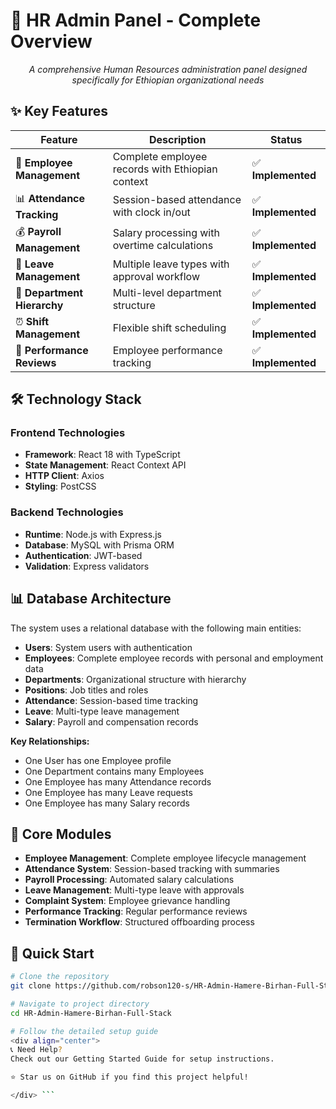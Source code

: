 <!-- docs/README.md -->

# 🏢 HR Admin Panel - Complete Overview

<div align="center">

*A comprehensive Human Resources administration panel designed specifically for Ethiopian organizational needs*

</div>

## ✨ Key Features

| Feature | Description | Status |
|---------|-------------|---------|
| 👥 **Employee Management** | Complete employee records with Ethiopian context | ✅ **Implemented** |
| 📊 **Attendance Tracking** | Session-based attendance with clock in/out | ✅ **Implemented** |
| 💰 **Payroll Management** | Salary processing with overtime calculations | ✅ **Implemented** |
| 📅 **Leave Management** | Multiple leave types with approval workflow | ✅ **Implemented** |
| 🏢 **Department Hierarchy** | Multi-level department structure | ✅ **Implemented** |
| ⏰ **Shift Management** | Flexible shift scheduling | ✅ **Implemented** |
| 📝 **Performance Reviews** | Employee performance tracking | ✅ **Implemented** |

## 🛠️ Technology Stack

### **Frontend Technologies**
- **Framework**: React 18 with TypeScript
- **State Management**: React Context API
- **HTTP Client**: Axios
- **Styling**: PostCSS

### **Backend Technologies**
- **Runtime**: Node.js with Express.js
- **Database**: MySQL with Prisma ORM
- **Authentication**: JWT-based
- **Validation**: Express validators

## 📊 Database Architecture

The system uses a relational database with the following main entities:

- **Users**: System users with authentication
- **Employees**: Complete employee records with personal and employment data
- **Departments**: Organizational structure with hierarchy
- **Positions**: Job titles and roles
- **Attendance**: Session-based time tracking
- **Leave**: Multi-type leave management
- **Salary**: Payroll and compensation records

**Key Relationships:**
- One User has one Employee profile
- One Department contains many Employees  
- One Employee has many Attendance records
- One Employee has many Leave requests
- One Employee has many Salary records

## 🎯 Core Modules

- **Employee Management**: Complete employee lifecycle management
- **Attendance System**: Session-based tracking with summaries
- **Payroll Processing**: Automated salary calculations
- **Leave Management**: Multi-type leave with approvals
- **Complaint System**: Employee grievance handling
- **Performance Tracking**: Regular performance reviews
- **Termination Workflow**: Structured offboarding process

## 🚀 Quick Start

```bash
# Clone the repository
git clone https://github.com/robson120-s/HR-Admin-Hamere-Birhan-Full-Stack.git

# Navigate to project directory
cd HR-Admin-Hamere-Birhan-Full-Stack

# Follow the detailed setup guide
<div align="center">
📞 Need Help?
Check out our Getting Started Guide for setup instructions.

⭐ Star us on GitHub if you find this project helpful!

</div> ```